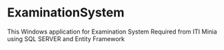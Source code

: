 # ExaminationSystem
This Windows application for Examination System Required from ITI Minia using SQL SERVER and Entity Framework

